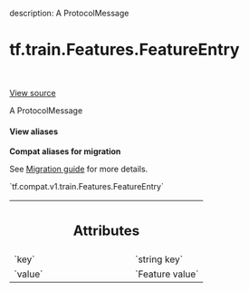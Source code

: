 description: A ProtocolMessage

<div itemscope itemtype="http://developers.google.com/ReferenceObject">
<meta itemprop="name" content="tf.train.Features.FeatureEntry" />
<meta itemprop="path" content="Stable" />
</div>

# tf.train.Features.FeatureEntry

<!-- Insert buttons and diff -->

<table class="tfo-notebook-buttons tfo-api nocontent" align="left">

</table>

<a target="_blank" href="/code/stable/tensorflow/core/example/feature.proto">View source</a>



A ProtocolMessage

<section class="expandable">
  <h4 class="showalways">View aliases</h4>
  <p>
<b>Compat aliases for migration</b>
<p>See
<a href="https://www.tensorflow.org/guide/migrate">Migration guide</a> for
more details.</p>
<p>`tf.compat.v1.train.Features.FeatureEntry`</p>
</p>
</section>

<!-- Placeholder for "Used in" -->




<!-- Tabular view -->
 <table class="responsive fixed orange">
<colgroup><col width="214px"><col></colgroup>
<tr><th colspan="2"><h2 class="add-link">Attributes</h2></th></tr>

<tr>
<td>
`key`
</td>
<td>
`string key`
</td>
</tr><tr>
<td>
`value`
</td>
<td>
`Feature value`
</td>
</tr>
</table>



